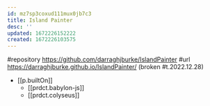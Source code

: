 ```yaml
---
id: mz7sp3coxud111mux0jb7c3
title: Island Painter
desc: ''
updated: 1672226152222
created: 1672226103575
---
```


#repository https://github.com/darraghjburke/IslandPainter
#url https://darraghjburke.github.io/IslandPainter/ (broken #t.2022.12.28)

- [[p.builtOn]]
  - [[prdct.babylon-js]]
  - [[prdct.colyseus]]
